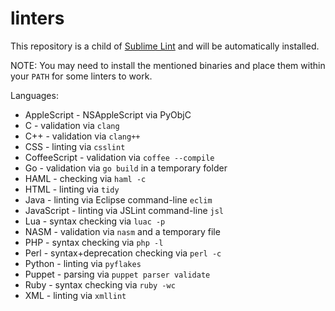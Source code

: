 linters
=======

This repository is a child of [Sublime Lint](http://github.com/lunixbochs/sublimelint "Sublime Lint") and will be automatically installed.

NOTE: You may need to install the mentioned binaries and place them within your `PATH` for some linters to work.

Languages:

* AppleScript - NSAppleScript via PyObjC
* C - validation via `clang`
* C++ - validation via `clang++`
* CSS - linting via `csslint`
* CoffeeScript - validation via `coffee --compile`
* Go - validation via `go build` in a temporary folder
* HAML - checking via `haml -c`
* HTML - linting via `tidy`
* Java - linting via Eclipse command-line `eclim`
* JavaScript - linting via JSLint command-line `jsl`
* Lua - syntax checking via `luac -p`
* NASM - validation via `nasm` and a temporary file
* PHP - syntax checking via `php -l`
* Perl - syntax+deprecation checking via `perl -c`
* Python - linting via `pyflakes`
* Puppet - parsing via `puppet parser validate`
* Ruby - syntax checking via `ruby -wc`
* XML - linting via `xmllint`

